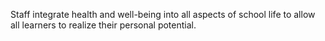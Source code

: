 Staff integrate health and well-being into all aspects of school life to allow all learners to realize their personal potential.
